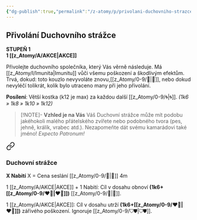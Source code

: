 ```yaml
---
{"dg-publish":true,"permalink":"/z-atomy/p/privolani-duchovniho-strazce/"}
---
```


## Přivolání Duchovního strážce  
**STUPEŇ 1**  
**1 [[z_Atomy/A/AKCE\|AKCE]]**

Přivolejte duchovního společníka, který Vás věrně následuje. Má [[z_Atomy/I/Imunita\|Imunitu]] vůči všemu poškození a škodlivým efektům. 
Trvá, dokud: toto kouzlo nevyvoláte znovu,[[z_Atomy/0-9/🔋\|🔋]], nebo dokud nevyléčí tolikrát, kolik bylo utraceno many při jeho přivolání.

**Posílení**: Větší kostka (k12 je max) za každou další [[z_Atomy/0-9/🌀\|🌀]]. *(1k6 » 1k8 » 1k10 » 1k12)*

>[!NOTE]- **Vzhled je na Vás**
>Váš Duchovní strážce může mít podobu jakéhokoli malého přátelského zvířete nebo podobného tvora (pes, jehně, králík, vrabec atd.). Nezapomeňte dát svému kamarádovi také jméno! *Expecto Patronum!*


<div class="transclusion internal-embed is-loaded"><a class="markdown-embed-link" href="/z-atomy/d/duchovni-strazce/" aria-label="Open link"><svg xmlns="http://www.w3.org/2000/svg" width="24" height="24" viewBox="0 0 24 24" fill="none" stroke="currentColor" stroke-width="2" stroke-linecap="round" stroke-linejoin="round" class="svg-icon lucide-link"><path d="M10 13a5 5 0 0 0 7.54.54l3-3a5 5 0 0 0-7.07-7.07l-1.72 1.71"></path><path d="M14 11a5 5 0 0 0-7.54-.54l-3 3a5 5 0 0 0 7.07 7.07l1.71-1.71"></path></svg></a><div class="markdown-embed">




### Duchovní strážce
**X Nabití** 
X = Cena seslání
[[z_Atomy/0-9/🫱\|🫱]] 4m

1 [[z_Atomy/A/AKCE\|AKCE]] + 1 Nabití: Cíl v dosahu obnoví **(1k6+[[z_Atomy/0-9/❤️‍🔥\|❤️‍🔥]])** [[z_Atomy/0-9/💖\|💖]].

1 [[z_Atomy/A/AKCE\|AKCE]]: Cíl v dosahu utrží **(1k6+[[z_Atomy/0-9/❤️‍🔥\|❤️‍🔥]])** zářivého poškození. Ignoruje [[z_Atomy/0-9/⛉⛊\|⛉⛊]].

</div></div>
